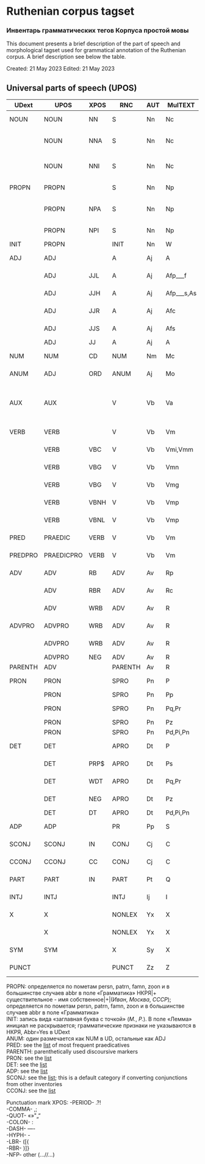 # Ruthenian corpus tagset

### Инвентарь грамматических тегов Корпуса простой мовы

This document presents a brief description of the part of speech and morphological tagset used for grammatical annotation of the Ruthenian corpus. 
A brief description see below the table.

Created: 21 May 2023  Edited: 21 May 2023


## Universal parts of speech (UPOS)

|UDext|UPOS|XPOS|RNC|AUT|MulTEXT|description(EN)|Example|Status|description(RU)|description(BE)
|---|---|---|---|---|---|---|---|---|---|---|
|NOUN|NOUN|NN|S|Nn|Nc|common noun||UD basic|имя существительное|назоўнік|
||NOUN|NNA|S|Nn|Nc|common noun: semantically animate|_бурмистръ_, _игуменья_, _конь_||:семантически одушевленное|:семантычна адушаўлёны|
||NOUN|NNI|S|Nn|Nc|common noun: inanimate|_присяга_, _поветъ_, _выбиранье_||:неодушевленное|:неадушаўлёны|
|PROPN|PROPN||S|Nn|Np|proper noun||UD basic|имя собственное|імя ўласнае|
||PROPN|NPA|S|Nn|Np|proper noun: semantically animate|_Маркъ_, _Данильевичъ_, _Селява_||:семантически одушевленное|:семантычна адушаўлёнае|
||PROPN|NPI|S|Nn|Np|proper noun: inanimate|_Рига_, _Менскъ_, _Немцы_||:неодушевленное|:неадушаўлёнае|
|INIT|PROPN||INIT|Nn|W|initial letter|_В.Н._|UDext|инициал|ініцыял|
|ADJ|ADJ||A|Aj|A|adjective||UD basic|имя прилагательное|прыметнік|
||ADJ|JJL|A|Aj|Afp___f|adjective: plain form|_живый_, _добрый_||:полная форма|:поўная форма|
||ADJ|JJH|A|Aj|Afp___s,As|adjective: short form|_годенъ_, _марковъ_||:краткая форма|:кароткая форма|
||ADJ|JJR|A|Aj|Afc|adjective: comparative|_высший_, _дорожший_||:сравнительная степень|:параўнальная ступень|
||ADJ|JJS|A|Aj|Afs|adjective: superlative|_лацнейший_, _наяснейший_||:превосходная степень|:найвышэйшая ступень|
||ADJ|JJ|A|Aj|A|adjective: others|||:другое|:iншае|
|NUM|NUM|CD|NUM|Nm|Mc|numeral|_четыри_, _4_, _колько_|UD basic|имя числительное|лічэбнік|
|ANUM|ADJ|ORD|ANUM|Aj|Mo|ordinal numeral|_первый_, _1387-е_|UDext|числительное-прилагательное|лічэбнік-прыметнік|
|AUX|AUX||V|Vb|Va|auxiliary|_быти_, _бы_|UD basic|вспомогательный глагол/частица, выполняющие грамматическую функцию|дапаможны дзеяслоў/часціца|
|VERB|VERB||V|Vb|Vm|verb|_ведати_, _держатися_|UD basic|глагол|дзеяслоў|
||VERB|VBC|V|Vb|Vmi,Vmm|verb: finite|_квитуемъ_, _сталося_||глагол: финитный|:фінітны|
||VERB|VBG|V|Vb|Vmn|verb: infinitive|_ведати_, _держатися_||глагол: инфинитив|:інфінітыў|
||VERB|VBG|V|Vb|Vmg|verb: gerundive|_маючи_, _вернувся_||глагол: деепричастие|:дзеепрыметнік|
||VERB|VBNH|V|Vb|Vmp|verb: short participle|_описано_||:причастие: краткая форма|:прыметнік: кароткая форма|
||VERB|VBNL|V|Vb|Vmp|verb: long participle|_седячихъ_, _купленые_||:причастие: полная форма|:прыметнік: поўная форма|
|PRED|PRAEDIC|VERB|V|Vb|Vm|predicative|_жаль_, _нетъ_, _вольно_|UDext|предикатив|прэдыкатыў|
|PREDPRO|PRAEDICPRO|VERB|V|Vb|Vm|predicative pronoun|_некого_, _нечого_|UDext|местоимение-предикатив|займеннік-прэдыкатыў|
|ADV|ADV|RB|ADV|Av|Rp|adverb|_честно_, _здавна_|UD basic|наречие|прыслоўе|
||ADV|RBR|ADV|Av|Rc|adverb: comparative|_вышей_, _налепей_|UD basic|:сравнительная степень|:параўнальная ступень|
||ADV|WRB|ADV|Av|R|adverb|_какъ_, _гды_|UD basic|наречие|прыслоўе|
|ADVPRO|ADVPRO|WRB|ADV|Av|R|adverbial pronoun|_оттоле_, _тогды_|UDext|местоименное наречие|займеннікавае прыслоўе|
||ADVPRO|WRB|ADV|Av|R|:relative/interrogative|_какъ_, _гды_|UDext|:относительное/вопросительное|:адноснае/пытальнае|
||ADVPRO|NEG|ADV|Av|R|:negative|_никакъ_, _нигде_|UDext|:отрицательное|:негатыўнае|
|PARENTH|ADV||PARENTH|Av|R|parentheticals||UDext|вводное слово|ўводнае слова|
|PRON|PRON||SPRO|Pn|P|pronoun (nominal)|_она_, _што_|UD basic|местоимение-существительное|займеннік-назоўнік|
||PRON||SPRO|Pn|Pp|:personal|_ты_, _она_||:личное|:асабісты|
||PRON||SPRO|Pn|Pq,Pr|:relative/interrogative|_хто_, _иже_||:относительное/вопросительное|:адносны/пытальны|
||PRON||SPRO|Pn|Pz|:negative|_нихто_, _ништо_||:отрицательное|:негатыўны|
||PRON||SPRO|Pn|Pd,Pi,Pn|:other|_то_, _се_||:другое|:іншае|
|DET|DET||APRO|Dt|P|determiner (adjectival pronoun)|_мой_, _какий_|UD basic|местоимение-прилагательное|займеннік-прыметнік|
||DET|PRP$|APRO|Dt|Ps|:personal possessive|_мой_, _какий_||:личное притяжательное|:асабісты пасесіўны|
||DET|WDT|APRO|Dt|Pq,Pr|:relative/interrogative|_какий_, _который_||:относительное/вопросительное|:адносны/пытальны|
||DET|NEG|APRO|Dt|Pz|:negative|_никакий_, _ничей_||:отрицательное|:негатыўны|
||DET|DT|APRO|Dt|Pd,Pi,Pn|:other|_иный_, _такий_||:другое|:іншае|
|ADP|ADP||PR|Pp|S|preposition/adposition|_въ_, _обаполъ_|UD basic|предлог|прыназоўнік|
|SCONJ|SCONJ|IN|CONJ|Cj|C|subordinating conjunction|_штобы_, _докуле_|UD basic|подчинительный союз|падпарадкавальны злучнік|
|CCONJ|CCONJ|CC|CONJ|Cj|C|coordinating conjunction|_або_, _ани_|UD basic|сочинительный союз|складальны злучнік|
|PART|PART|IN|PART|Pt|Q|particle|_не_, _ведь_|UD basic|частица|часціца|
|INTJ|INTJ||INTJ|Ij|I|interjection|_о_, _аллилуйя_|UD basic|междометие|выклічнік|
|X|X||NONLEX|Yx|X|non-words|_3v_, _ска_|UD basic|не-слова|не-словы|
||X||NONLEX|Yx|X|foreign words|_N_, _іdem_||иностранные слова|замежныя словы|
|SYM|SYM||X|Sy|X|symbol|_%_, _+_|UD basic|символ|сімвал|
|PUNCT|||PUNCT|Zz|Z|punctuation mark|_,_|UD basic|знак препинания|знак прыпынку|

PROPN: определяется по пометам persn, patrn, famn, zoon и в большинстве случаев abbr в поле «Грамматика» НКРЯ|+ существительное - имя собственное|+|(_Иван_, _Москва_, _СССР_); определяется по пометам persn, patrn, famn, zoon и в большинстве случаев abbr в поле «Грамматика»  
INIT: запись вида «заглавная буква с точкой» (_М._, _Р._). В поле «Лемма» инициал не раскрывается; грамматические признаки не указываются в НКРЯ, Abbr=Yes в UDext  
ANUM: _один_ размечается как NUM в UD, остальные как ADJ  
PRED: see the [list](https://github.com/olesar/Ruthenian/blob/main/wordlists/praedicatives.txt) of most frequent praedicatives  
PARENTH: parenthetically used discoursive markers  
PRON: see the [list](https://github.com/olesar/Ruthenian/blob/main/wordlists/pron_list.txt)  
DET: see the [list](https://github.com/olesar/Ruthenian/blob/main/wordlists/det_list.txt)  
ADP: see the [list](https://github.com/olesar/Ruthenian/blob/main/wordlists/adp_list.txt)  
SCONJ: see the [list](https://github.com/olesar/Ruthenian/blob/main/wordlists/sconj_list.txt); this is a default category if converting conjunctions from other inventories  
CCONJ: see the [list](https://github.com/olesar/Ruthenian/blob/main/wordlists/cconj_list.txt)  

Punctuation mark XPOS:
-PERIOD-  .?!  
-COMMA- ,;  
-QUOT-  «»"„“  
-COLON- :  
-DASH-  —-  
-HYPH-  -  
-LBR- ([{  
-RBR- )]}  
-NFP- other (…//...)
